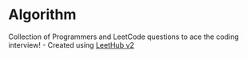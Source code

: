 # Algorithm
Collection of Programmers and LeetCode questions to ace the coding interview! - Created using [LeetHub v2](https://github.com/arunbhardwaj/LeetHub-2.0)
